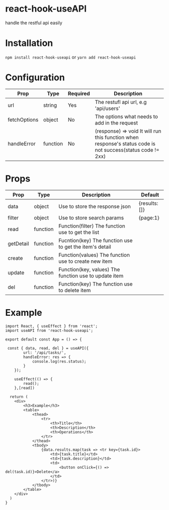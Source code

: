 # react-hook-useAPI
handle the restful api easily

# Installation
`npm install react-hook-useapi`
or
`yarn add react-hook-useapi`

# Configuration
Prop|Type|Required|Description
----|----|--------|-----------
url|string|Yes|The restufl api url, e.g 'api/users'
fetchOptions|object|No|The options what needs to add in the request
handleError|function|No|(response) => void It will run this function when response's status code is not success(status code != 2xx)

# Props
Prop|Type|Description|Default
----|----|-----------|-------
data|object| Use to store the response json|{results:[]}
filter|object| Use to store search params|{page:1}
read|function|Function(filter) The function use to get the list
getDetail|function|Fucntion(key) The function use to get the item's detail
create|function|Function(values) The function use to create new item
update|function|Function(key, values) The function use to update item
del|function|Function(key) The function use to delete item

# Example
```
import React, { useEffect } from 'react';
import useAPI from 'react-hook-useapi';

export default const App = () => {
    
 const { data, read, del } = useAPI({ 
        url: '/api/tasks/',
        handleError: res => {
            console.log(res.status);
        }
    });

    useEffect(() => {
        read();
    },[read])
 
  return (
    <div>
        <h3>Example</h3>      
        <table>
            <thead>
                <tr>
                    <th>Title</th>
                    <th>Description</th>
                    <th>Operations</th>
                </tr>    
            </thead>
            <tbody>
                {data.results.map(task => <tr key={task.id}>
                    <td>{task.title}</td>
                    <td>{task.description}</td>
                    <td>
                        <button onClick={() => del(task.id)}>Delete</a>
                    </td>
                </tr>)}   
            </tbody>
        </table>
    </div> 
  )
}
```
